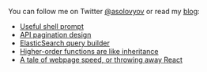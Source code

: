 You can follow me on
Twitter [@asolovyov](https://twitter.com/asolovyov)
or read my [blog](https://solovyov.net/):
- [Useful shell prompt](https://solovyov.net/blog/2020/useful-shell-prompt/)
- [API pagination design](https://solovyov.net/blog/2020/api-pagination-design/)
- [ElasticSearch query builder](https://solovyov.net/blog/2020/elasticsearch-query-builder/)
- [Higher-order functions are like inheritance](https://solovyov.net/blog/2020/higher-order-functions/)
- [A tale of webpage speed, or throwing away React](https://solovyov.net/blog/2020/a-tale-of-webpage-speed-or-throwing-away-react/)
